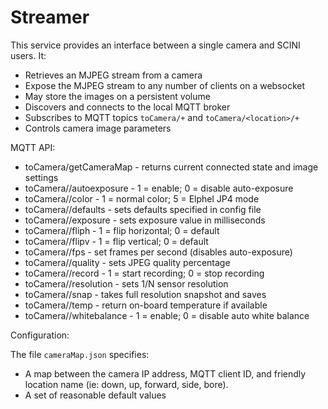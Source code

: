 # Streamer

This service provides an interface between a single camera and SCINI users. It:

* Retrieves an MJPEG stream from a camera
* Expose the MJPEG stream to any number of clients on a websocket 
* May store the images on a persistent volume
* Discovers and connects to the local MQTT broker
* Subscribes to MQTT topics `toCamera/+` and `toCamera/<location>/+`
* Controls camera image parameters

MQTT API:

* toCamera/getCameraMap - returns current connected state and image settings
* toCamera/<location>/autoexposure - 1 = enable; 0 = disable auto-exposure
* toCamera/<location>/color - 1 = normal color; 5 = Elphel JP4 mode
* toCamera/<location>/defaults - sets defaults specified in config file
* toCamera/<location>/exposure - sets exposure value in milliseconds
* toCamera/<location>/fliph - 1 = flip horizontal; 0 = default 
* toCamera/<location>/flipv - 1 = flip vertical; 0 = default 
* toCamera/<location>/fps - set frames per second (disables auto-exposure)
* toCamera/<location>/quality - sets JPEG quality percentage
* toCamera/<location>/record - 1 = start recording; 0 = stop recording
* toCamera/<location>/resolution - sets 1/N sensor resolution
* toCamera/<location>/snap - takes full resolution snapshot and saves 
* toCamera/<location>/temp - return on-board temperature if available
* toCamera/<location>/whitebalance - 1 = enable; 0 = disable auto white balance

Configuration:

The file `cameraMap.json` specifies:

- A map between the camera IP address, MQTT client ID, and friendly location name (ie: down, up, forward, side, bore).
- A set of reasonable default values
